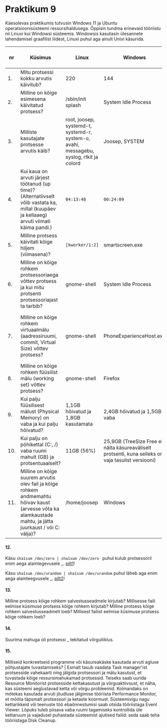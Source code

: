 # Praktikum 9 

Käesolevas praktikumis tutvusin Windows 11 ja Ubuntu operatsioonisüsteemi ressursihaldusega. Õppisin tundma erinevaid tööriistu nii Linuxi kui Windowsi süsteemis. Windowsis kasutasin ülesannete lahendamisel graafilist liidest, Linuxi puhul aga ainult Unixi käsurida.

| nr  | Küsimus  | Linux  | Windows  | Linuxis kasutatud käsklus  | Windowsis kasutatud käsklus  |
|---|---|---|---|---|---|
| 1.  | Mitu protsessi kokku arvutis käivitub?  | 220  | 144  | ```ps -aux \| wc -l``` | Task Manager -> jõudlus  |
| 2.  | Milline on kõige esimesena käivitatud protsess?  | /sbin/init splash  | System Idle Process  | ```ps axo``` <br> ```pid,cmdcomm,etime```   | Process Explorer -> Start  |
| 3.  | Milliste kasutajate protsesse arvutis käib?  | root, joosep, systemd-t, systemd-r, system-o, avahi, messagebu, syslog, rtkit ja colord   | Joosep, SYSTEM  | htop  | Process Explorer -> View -> Select Columns -> User Name  |
| 4.  | Kui kaua on arvuti järjest töötanud (up time)? (Alternatiivselt võib vastata ka, millal (kuupäev ja kellaaeg) arvuti viimati käima pandi.)  | ```04:13:48```  | ```00:24:09```  | uptime  | Task Manager -> jõudlus -> CPU -> Tööaeg  |
| 5.  | Milline protsess käivitati kõige hiljem (viimasena)?  | ```[kworker/1:2]```  | smartscreen.exe  | ps -eo pid,etime,cmd  | Process Explorer (starttime tulp)  |
| 6.  | Milline on kõige rohkem protsessoriaega võttev protsess ja kui mitu protsenti protsessoriajast ta tarbib?  | gnome-shell  | System Idle Process  | top (TIME+ tulp)  | Process Explorer -> View -> Select Columns -> Process Performance -> CPU Time  |
| 7.  | Milline on kõige rohkem virtuaalmälu (aadressiruumi, commit, Virtual Size) võttev protsess?  | gnome-shell  | PhoneExperienceHost.exe  | ps -eo pid,comm,vsz --sort=-vsz  | Process Explorer -> View -> Select Columns -> Process Memory -> Virtual Size  |
| 8.  | Milline on kõige rohkem füüsilist mälu (working set) võttev protsess?  | gnome-shell  | Firefox  | ps -eo pid,comm,rsz --sort=-rsz  | Task Manager -> Processes (memory veerg)  |
| 9.  | Kui palju füüsilisest mälust (Physical Memory) on vaba ja kui palju hõivatud?  | 1,1GB hõivatud ja 1,8GB kasutamata | 2,4GB hõivatud ja 1,5GB vaba  | free -h  | Task Manager -> Jõudlus  |
| 10.  | Kui palju on põhikettal (C:, /) vaba ruumi mahult (GB) ja protsentuaalselt?  | 11GB (56%)  | 25,9GB (TreeSize Free ei näita käsureaväliselt protsenti, kuna selleks on vaja tasulist versiooni)  | df -h /  | File Explorer -> See Arvuti -> Kohalik Ketas (:C)  |
| 11.  | Milline on kõige suurem arvutis olev fail ja kõige rohkem andmemahtu hõivav kaust (arvesse võta ka alamkaustade mahtu, ja jätta juurkaust / või C: välja)?  | /home/joosep  | Windows  | ```sudo du -sh /home/* --exclude=/root``` | sort -rh | head -n 10  | TreeSize -> (:C) (>Suurus)  |

#### 12. 
Käsu ```sha1sum /dev/zero | sha1sum /dev/zero ``` puhul kulub protsessoril enim aega alamtegevusele _.
[pilt1]()!

Käsu ```sha1sum /dev/urandom | sha1sum /dev/urandom``` puhul läheb aga enim aega alamteegvusele _.
[pilt2]()!

#### 13. 
Milline protsess kõige rohkem salvestusseadmele kirjutab?
Millisesse faili eelmise küsimuse protsess kõige rohkem kirjutab?
Milline protsess kõige rohkem salvestusseadmelt loeb?
Millisest failist eelmise küsimuse protsess kõige rohkem loeb?

#### 14.
Suurima mahuga oli protsessi _ tekitatud võrguliiklus. 

#### 15.
Milliseid konkreetseid programme või käsureakäske kasutada arvuti agluse põhjustajate tuvastamiseks?  | Esmalt tasub vaadata Task manager'ist protsesside vahekaarti ning jälgida protsessori ja mälu kasutust, et tuvastada kõige ressursimahukamad protsessid. Teiseks saab uurida Resource Monitorist protsesside kettakasutust ja võrguaktiivsust, et näha, kas süsteemi aeglustavad ketta või võrgu probleemid. Kolmandaks on mõtekas kasutada arvuti jõudluse jälgimise tööriista Performance Monitor, et mõõta täpsmalt protsessori ja ketaste koormust. Süsteemivigu nagu kettarikkeid või teenuste töö ebaõnnestumisi saab otsida tööriistaga Event Viewer. Lõpuks tuleb piisava vaba ruumi tagamiseks kontrollida üle kettaruum ja vajadusel puhastada süsteemist ajutised failid: seda saab teha tööriistaga Disk Cleanup.
